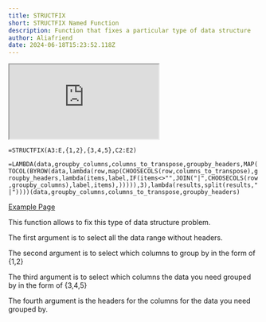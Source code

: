 ```yaml
---
title: STRUCTFIX
short: STRUCTFIX Named Function
description: Function that fixes a particular type of data structure
author: Aliafriend
date: 2024-06-18T15:23:52.118Z
---
```

<iframe src="https://docs.google.com/spreadsheets/d/e/2PACX-1vSO3dYwsO1OOjmnLmI0IPMiwfWXxY5n-ynkS0MHvbK34uyzle-RvWGhj0zlIpOC3UWxijpzvXkZViqE/pubhtml?gid=193434782&amp;single=true&amp;widget=true&amp;headers=false"></iframe>

`=STRUCTFIX(A3:E,{1,2},{3,4,5},C2:E2)`

`=LAMBDA(data,groupby_columns,columns_to_transpose,groupby_headers,MAP(TOCOL(BYROW(data,lambda(row,map(CHOOSECOLS(row,columns_to_transpose),groupby_headers,lambda(items,label,IF(items<>"",JOIN("|",CHOOSECOLS(row,groupby_columns),label,items),))))),3),lambda(results,split(results,"|"))))(data,groupby_columns,columns_to_transpose,groupby_headers)`

[Example Page](https://docs.google.com/spreadsheets/d/1IfwyANoEJq0SbstR6j4oAJSVR1DI1DLX8VpA0UM-Ktc/edit?gid=625236510#gid=625236510)

This function allows to fix this type of data structure problem.

The first argument is to select all the data range without headers.

The second argument is to select which columns to group by in the form of {1,2}

The third argument is to select which columns the data you need grouped by in the form of {3,4,5}

The fourth argument is the headers for the columns for the data you need grouped by.